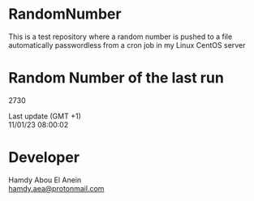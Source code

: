 # RandomNumber    
This is a test repository where a random number is pushed to a file automatically passwordless from a cron job in my Linux CentOS server    
# Random Number of the last run   
2730
      
Last update (GMT +1)    
11/01/23 08:00:02
# Developer    
Hamdy Abou El Anein   
hamdy.aea@protonmail.com
